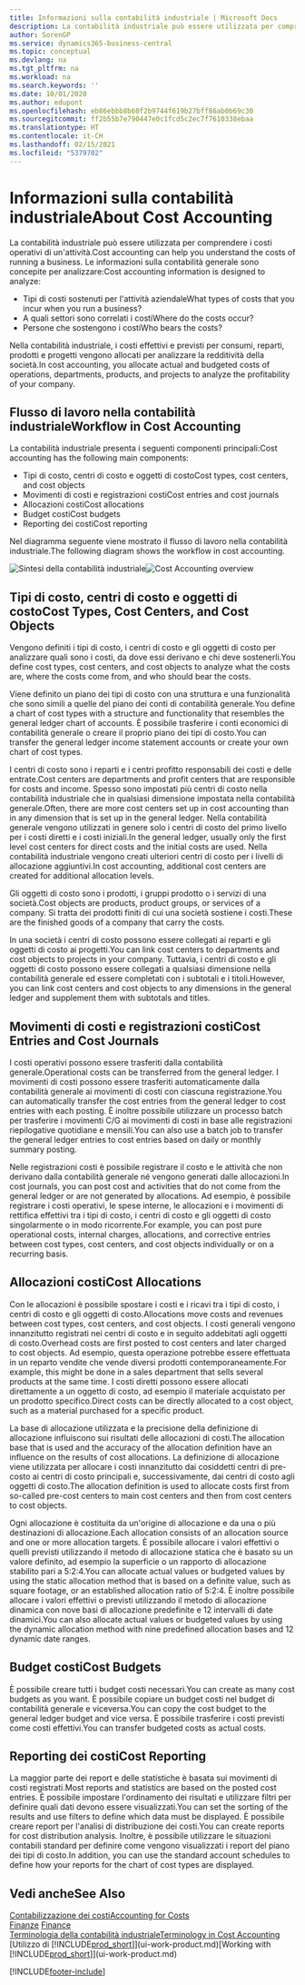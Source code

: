 ```yaml
---
title: Informazioni sulla contabilità industriale | Microsoft Docs
description: La contabilità industriale può essere utilizzata per comprendere i costi operativi di un'attività.
author: SorenGP
ms.service: dynamics365-business-central
ms.topic: conceptual
ms.devlang: na
ms.tgt_pltfrm: na
ms.workload: na
ms.search.keywords: ''
ms.date: 10/01/2020
ms.author: edupont
ms.openlocfilehash: eb86ebbb8b60f2b9744f619b27bff86ab0b69c30
ms.sourcegitcommit: ff2b55b7e790447e0c1fcd5c2ec7f7610338ebaa
ms.translationtype: HT
ms.contentlocale: it-CH
ms.lasthandoff: 02/15/2021
ms.locfileid: "5379702"
---
```

# <a name="about-cost-accounting"></a><span data-ttu-id="30e8f-103">Informazioni sulla contabilità industriale</span><span class="sxs-lookup"><span data-stu-id="30e8f-103">About Cost Accounting</span></span>
<span data-ttu-id="30e8f-104">La contabilità industriale può essere utilizzata per comprendere i costi operativi di un'attività.</span><span class="sxs-lookup"><span data-stu-id="30e8f-104">Cost accounting can help you understand the costs of running a business.</span></span> <span data-ttu-id="30e8f-105">Le informazioni sulla contabilità generale sono concepite per analizzare:</span><span class="sxs-lookup"><span data-stu-id="30e8f-105">Cost accounting information is designed to analyze:</span></span>  

-   <span data-ttu-id="30e8f-106">Tipi di costi sostenuti per l'attività aziendale</span><span class="sxs-lookup"><span data-stu-id="30e8f-106">What types of costs that you incur when you run a business?</span></span>  
-   <span data-ttu-id="30e8f-107">A quali settori sono correlati i costi</span><span class="sxs-lookup"><span data-stu-id="30e8f-107">Where do the costs occur?</span></span>  
-   <span data-ttu-id="30e8f-108">Persone che sostengono i costi</span><span class="sxs-lookup"><span data-stu-id="30e8f-108">Who bears the costs?</span></span>  

<span data-ttu-id="30e8f-109">Nella contabilità industriale, i costi effettivi e previsti per consumi, reparti, prodotti e progetti vengono allocati per analizzare la redditività della società.</span><span class="sxs-lookup"><span data-stu-id="30e8f-109">In cost accounting, you allocate actual and budgeted costs of operations, departments, products, and projects to analyze the profitability of your company.</span></span>  

## <a name="workflow-in-cost-accounting"></a><span data-ttu-id="30e8f-110">Flusso di lavoro nella contabilità industriale</span><span class="sxs-lookup"><span data-stu-id="30e8f-110">Workflow in Cost Accounting</span></span>  
<span data-ttu-id="30e8f-111">La contabilità industriale presenta i seguenti componenti principali:</span><span class="sxs-lookup"><span data-stu-id="30e8f-111">Cost accounting has the following main components:</span></span>  

-   <span data-ttu-id="30e8f-112">Tipi di costo, centri di costo e oggetti di costo</span><span class="sxs-lookup"><span data-stu-id="30e8f-112">Cost types, cost centers, and cost objects</span></span>  
-   <span data-ttu-id="30e8f-113">Movimenti di costi e registrazioni costi</span><span class="sxs-lookup"><span data-stu-id="30e8f-113">Cost entries and cost journals</span></span>  
-   <span data-ttu-id="30e8f-114">Allocazioni costi</span><span class="sxs-lookup"><span data-stu-id="30e8f-114">Cost allocations</span></span>  
-   <span data-ttu-id="30e8f-115">Budget costi</span><span class="sxs-lookup"><span data-stu-id="30e8f-115">Cost budgets</span></span>
-   <span data-ttu-id="30e8f-116">Reporting dei costi</span><span class="sxs-lookup"><span data-stu-id="30e8f-116">Cost reporting</span></span>  

<span data-ttu-id="30e8f-117">Nel diagramma seguente viene mostrato il flusso di lavoro nella contabilità industriale.</span><span class="sxs-lookup"><span data-stu-id="30e8f-117">The following diagram shows the workflow in cost accounting.</span></span>  

<span data-ttu-id="30e8f-118">![Sintesi della contabilità industriale](media/costaccountingoverview.png "CostAccountingOverview")</span><span class="sxs-lookup"><span data-stu-id="30e8f-118">![Cost Accounting overview](media/costaccountingoverview.png "CostAccountingOverview")</span></span>  

## <a name="cost-types-cost-centers-and-cost-objects"></a><span data-ttu-id="30e8f-119">Tipi di costo, centri di costo e oggetti di costo</span><span class="sxs-lookup"><span data-stu-id="30e8f-119">Cost Types, Cost Centers, and Cost Objects</span></span>  
<span data-ttu-id="30e8f-120">Vengono definiti i tipi di costo, i centri di costo e gli oggetti di costo per analizzare quali sono i costi, da dove essi derivano e chi deve sostenerli.</span><span class="sxs-lookup"><span data-stu-id="30e8f-120">You define cost types, cost centers, and cost objects to analyze what the costs are, where the costs come from, and who should bear the costs.</span></span>  

<span data-ttu-id="30e8f-121">Viene definito un piano dei tipi di costo con una struttura e una funzionalità che sono simili a quelle del piano dei conti di contabilità generale.</span><span class="sxs-lookup"><span data-stu-id="30e8f-121">You define a chart of cost types with a structure and functionality that resembles the general ledger chart of accounts.</span></span> <span data-ttu-id="30e8f-122">È possibile trasferire i conti economici di contabilità generale o creare il proprio piano dei tipi di costo.</span><span class="sxs-lookup"><span data-stu-id="30e8f-122">You can transfer the general ledger income statement accounts or create your own chart of cost types.</span></span>  

<span data-ttu-id="30e8f-123">I centri di costo sono i reparti e i centri profitto responsabili dei costi e delle entrate.</span><span class="sxs-lookup"><span data-stu-id="30e8f-123">Cost centers are departments and profit centers that are responsible for costs and income.</span></span> <span data-ttu-id="30e8f-124">Spesso sono impostati più centri di costo nella contabilità industriale che in qualsiasi dimensione impostata nella contabilità generale.</span><span class="sxs-lookup"><span data-stu-id="30e8f-124">Often, there are more cost centers set up in cost accounting than in any dimension that is set up in the general ledger.</span></span> <span data-ttu-id="30e8f-125">Nella contabilità generale vengono utilizzati in genere solo i centri di costo del primo livello per i costi diretti e i costi iniziali.</span><span class="sxs-lookup"><span data-stu-id="30e8f-125">In the general ledger, usually only the first level cost centers for direct costs and the initial costs are used.</span></span> <span data-ttu-id="30e8f-126">Nella contabilità industriale vengono creati ulteriori centri di costo per i livelli di allocazione aggiuntivi.</span><span class="sxs-lookup"><span data-stu-id="30e8f-126">In cost accounting, additional cost centers are created for additional allocation levels.</span></span>  

<span data-ttu-id="30e8f-127">Gli oggetti di costo sono i prodotti, i gruppi prodotto o i servizi di una società.</span><span class="sxs-lookup"><span data-stu-id="30e8f-127">Cost objects are products, product groups, or services of a company.</span></span> <span data-ttu-id="30e8f-128">Si tratta dei prodotti finiti di cui una società sostiene i costi.</span><span class="sxs-lookup"><span data-stu-id="30e8f-128">These are the finished goods of a company that carry the costs.</span></span>  

<span data-ttu-id="30e8f-129">In una società i centri di costo possono essere collegati ai reparti e gli oggetti di costo ai progetti.</span><span class="sxs-lookup"><span data-stu-id="30e8f-129">You can link cost centers to departments and cost objects to projects in your company.</span></span> <span data-ttu-id="30e8f-130">Tuttavia, i centri di costo e gli oggetti di costo possono essere collegati a qualsiasi dimensione nella contabilità generale ed essere completati con i subtotali e i titoli.</span><span class="sxs-lookup"><span data-stu-id="30e8f-130">However, you can link cost centers and cost objects to any dimensions in the general ledger and supplement them with subtotals and titles.</span></span>  

## <a name="cost-entries-and-cost-journals"></a><span data-ttu-id="30e8f-131">Movimenti di costi e registrazioni costi</span><span class="sxs-lookup"><span data-stu-id="30e8f-131">Cost Entries and Cost Journals</span></span>  
<span data-ttu-id="30e8f-132">I costi operativi possono essere trasferiti dalla contabilità generale.</span><span class="sxs-lookup"><span data-stu-id="30e8f-132">Operational costs can be transferred from the general ledger.</span></span> <span data-ttu-id="30e8f-133">I movimenti di costi possono essere trasferiti automaticamente dalla contabilità generale ai movimenti di costi con ciascuna registrazione.</span><span class="sxs-lookup"><span data-stu-id="30e8f-133">You can automatically transfer the cost entries from the general ledger to cost entries with each posting.</span></span> <span data-ttu-id="30e8f-134">È inoltre possibile utilizzare un processo batch per trasferire i movimenti C/G ai movimenti di costi in base alle registrazioni riepilogative quotidiane e mensili.</span><span class="sxs-lookup"><span data-stu-id="30e8f-134">You can also use a batch job to transfer the general ledger entries to cost entries based on daily or monthly summary posting.</span></span>  

<span data-ttu-id="30e8f-135">Nelle registrazioni costi è possibile registrare il costo e le attività che non derivano dalla contabilità generale né vengono generati dalle allocazioni.</span><span class="sxs-lookup"><span data-stu-id="30e8f-135">In cost journals, you can post cost and activities that do not come from the general ledger or are not generated by allocations.</span></span> <span data-ttu-id="30e8f-136">Ad esempio, è possibile registrare i costi operativi, le spese interne, le allocazioni e i movimenti di rettifica effettivi tra i tipi di costo, i centri di costo e gli oggetti di costo singolarmente o in modo ricorrente.</span><span class="sxs-lookup"><span data-stu-id="30e8f-136">For example, you can post pure operational costs, internal charges, allocations, and corrective entries between cost types, cost centers, and cost objects individually or on a recurring basis.</span></span>  

## <a name="cost-allocations"></a><span data-ttu-id="30e8f-137">Allocazioni costi</span><span class="sxs-lookup"><span data-stu-id="30e8f-137">Cost Allocations</span></span>  
<span data-ttu-id="30e8f-138">Con le allocazioni è possibile spostare i costi e i ricavi tra i tipi di costo, i centri di costo e gli oggetti di costo.</span><span class="sxs-lookup"><span data-stu-id="30e8f-138">Allocations move costs and revenues between cost types, cost centers, and cost objects.</span></span> <span data-ttu-id="30e8f-139">I costi generali vengono innanzitutto registrati nei centri di costo e in seguito addebitati agli oggetti di costo.</span><span class="sxs-lookup"><span data-stu-id="30e8f-139">Overhead costs are first posted to cost centers and later charged to cost objects.</span></span> <span data-ttu-id="30e8f-140">Ad esempio, questa operazione potrebbe essere effettuata in un reparto vendite che vende diversi prodotti contemporaneamente.</span><span class="sxs-lookup"><span data-stu-id="30e8f-140">For example, this might be done in a sales department that sells several products at the same time.</span></span> <span data-ttu-id="30e8f-141">I costi diretti possono essere allocati direttamente a un oggetto di costo, ad esempio il materiale acquistato per un prodotto specifico.</span><span class="sxs-lookup"><span data-stu-id="30e8f-141">Direct costs can be directly allocated to a cost object, such as a material purchased for a specific product.</span></span>  

<span data-ttu-id="30e8f-142">La base di allocazione utilizzata e la precisione della definizione di allocazione influiscono sui risultati delle allocazioni di costi.</span><span class="sxs-lookup"><span data-stu-id="30e8f-142">The allocation base that is used and the accuracy of the allocation definition have an influence on the results of cost allocations.</span></span> <span data-ttu-id="30e8f-143">La definizione di allocazione viene utilizzata per allocare i costi innanzitutto dai cosiddetti centri di pre-costo ai centri di costo principali e, successivamente, dai centri di costo agli oggetti di costo.</span><span class="sxs-lookup"><span data-stu-id="30e8f-143">The allocation definition is used to allocate costs first from so-called pre-cost centers to main cost centers and then from cost centers to cost objects.</span></span>  

<span data-ttu-id="30e8f-144">Ogni allocazione è costituita da un'origine di allocazione e da una o più destinazioni di allocazione.</span><span class="sxs-lookup"><span data-stu-id="30e8f-144">Each allocation consists of an allocation source and one or more allocation targets.</span></span> <span data-ttu-id="30e8f-145">È possibile allocare i valori effettivi o quelli previsti utilizzando il metodo di allocazione statica che è basato su un valore definito, ad esempio la superficie o un rapporto di allocazione stabilito pari a 5:2:4.</span><span class="sxs-lookup"><span data-stu-id="30e8f-145">You can allocate actual values or budgeted values by using the static allocation method that is based on a definite value, such as square footage, or an established allocation ratio of 5:2:4.</span></span> <span data-ttu-id="30e8f-146">È inoltre possibile allocare i valori effettivi o previsti utilizzando il metodo di allocazione dinamica con nove basi di allocazione predefinite e 12 intervalli di date dinamici.</span><span class="sxs-lookup"><span data-stu-id="30e8f-146">You can also allocate actual values or budgeted values by using the dynamic allocation method with nine predefined allocation bases and 12 dynamic date ranges.</span></span>  

## <a name="cost-budgets"></a><span data-ttu-id="30e8f-147">Budget costi</span><span class="sxs-lookup"><span data-stu-id="30e8f-147">Cost Budgets</span></span>  
<span data-ttu-id="30e8f-148">È possibile creare tutti i budget costi necessari.</span><span class="sxs-lookup"><span data-stu-id="30e8f-148">You can create as many cost budgets as you want.</span></span> <span data-ttu-id="30e8f-149">È possibile copiare un budget costi nel budget di contabilità generale e viceversa.</span><span class="sxs-lookup"><span data-stu-id="30e8f-149">You can copy the cost budget to the general ledger budget and vice versa.</span></span> <span data-ttu-id="30e8f-150">È possibile trasferire i costi previsti come costi effettivi.</span><span class="sxs-lookup"><span data-stu-id="30e8f-150">You can transfer budgeted costs as actual costs.</span></span>  

## <a name="cost-reporting"></a><span data-ttu-id="30e8f-151">Reporting dei costi</span><span class="sxs-lookup"><span data-stu-id="30e8f-151">Cost Reporting</span></span>  
<span data-ttu-id="30e8f-152">La maggior parte dei report e delle statistiche è basata sui movimenti di costi registrati.</span><span class="sxs-lookup"><span data-stu-id="30e8f-152">Most reports and statistics are based on the posted cost entries.</span></span> <span data-ttu-id="30e8f-153">È possibile impostare l'ordinamento dei risultati e utilizzare filtri per definire quali dati devono essere visualizzati.</span><span class="sxs-lookup"><span data-stu-id="30e8f-153">You can set the sorting of the results and use filters to define which data must be displayed.</span></span> <span data-ttu-id="30e8f-154">È possibile creare report per l'analisi di distribuzione dei costi.</span><span class="sxs-lookup"><span data-stu-id="30e8f-154">You can create reports for cost distribution analysis.</span></span> <span data-ttu-id="30e8f-155">Inoltre, è possibile utilizzare le situazioni contabili standard per definire come vengono visualizzati i report del piano dei tipi di costo.</span><span class="sxs-lookup"><span data-stu-id="30e8f-155">In addition, you can use the standard account schedules to define how your reports for the chart of cost types are displayed.</span></span>  

## <a name="see-also"></a><span data-ttu-id="30e8f-156">Vedi anche</span><span class="sxs-lookup"><span data-stu-id="30e8f-156">See Also</span></span>  
 [<span data-ttu-id="30e8f-157">Contabilizzazione dei costi</span><span class="sxs-lookup"><span data-stu-id="30e8f-157">Accounting for Costs</span></span>](finance-manage-cost-accounting.md)  
 <span data-ttu-id="30e8f-158">[Finanze](finance.md) </span><span class="sxs-lookup"><span data-stu-id="30e8f-158">[Finance](finance.md) </span></span>  
 [<span data-ttu-id="30e8f-159">Terminologia della contabilità industriale</span><span class="sxs-lookup"><span data-stu-id="30e8f-159">Terminology in Cost Accounting</span></span>](finance-terminology-in-cost-accounting.md)  
 <span data-ttu-id="30e8f-160">[Utilizzo di [!INCLUDE[prod_short](includes/prod_short.md)]](ui-work-product.md)</span><span class="sxs-lookup"><span data-stu-id="30e8f-160">[Working with [!INCLUDE[prod_short](includes/prod_short.md)]](ui-work-product.md)</span></span>


[!INCLUDE[footer-include](includes/footer-banner.md)]